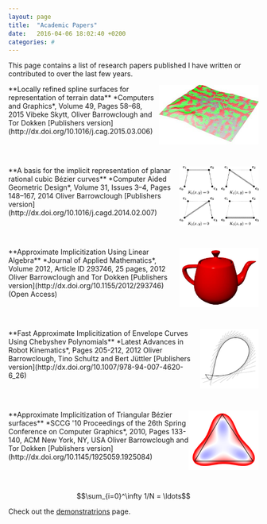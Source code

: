 ```yaml
---
layout: page
title:  "Academic Papers"
date:   2016-04-06 18:02:40 +0200
categories: #
---
```

This page contains a list of research papers published I have written or contributed to over the last few years. 

<img style="float: right;" src="./papers/lrterrain_small.jpg" height="120">
**Locally refined spline surfaces for representation of terrain data**  
*Computers and Graphics*, Volume 49, Pages 58–68, 2015  
Vibeke Skytt, Oliver Barrowclough and Tor Dokken  
[Publishers version](http://dx.doi.org/10.1016/j.cag.2015.03.006)
  
<br><br>
  
<img style="float: right;" src="./papers/implicitcubic.gif" height="120">
**A basis for the implicit representation of planar rational cubic Bézier curves**  
*Computer Aided Geometric Design*, Volume 31, Issues 3–4, Pages 148–167, 2014  
Oliver Barrowclough  
[Publishers version](http://dx.doi.org/10.1016/j.cagd.2014.02.007)
  
<br><br>  
  
<img style="float: right;" src="./papers/appimpteapot.jpg" height="120">
**Approximate Implicitization Using Linear Algebra**  
*Journal of Applied Mathematics*, Volume 2012, Article ID 293746, 25 pages, 2012
Oliver Barrowclough and Tor Dokken  
[Publishers version](http://dx.doi.org/10.1155/2012/293746) (Open Access)

<br><br>

<img style="float: right;" src="./papers/envapp_small.png" height="120">
**Fast Approximate Implicitization of Envelope Curves Using Chebyshev Polynomials**  
*Latest Advances in Robot Kinematics*, Pages 205-212, 2012  
Oliver Barrowclough, Tino Schultz and Bert Jüttler  
[Publishers version](http://dx.doi.org/10.1007/978-94-007-4620-6_26)

<br><br>

<img style="float: right;" src="./papers/appimptri_small.png" height="120">
**Approximate Implicitization of Triangular Bézier surfaces**  
*SCCG '10 Proceedings of the 26th Spring Conference on Computer Graphics*, 2010,
Pages 133-140, ACM New York, NY, USA  
Oliver Barrowclough and Tor Dokken  
[Publishers version](http://dx.doi.org/10.1145/1925059.1925084)  

<br><br>  

$$\sum_{i=0}^\infty 1/N = \ldots$$

Check out the [demonstratrions][ojdb-demos] page.

[ojdb-home]:    http://www.ojdbarrowclough/
[ojdb-papers]:  http://www.ojdbarrowclough/papers
[ojdb-demos]:   http://www.ojdbarrowclough/demos
